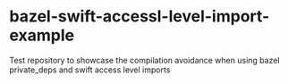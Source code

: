 # bazel-swift-accessl-level-import-example
Test repository to showcase the compilation avoidance when using bazel private_deps and swift access level imports
